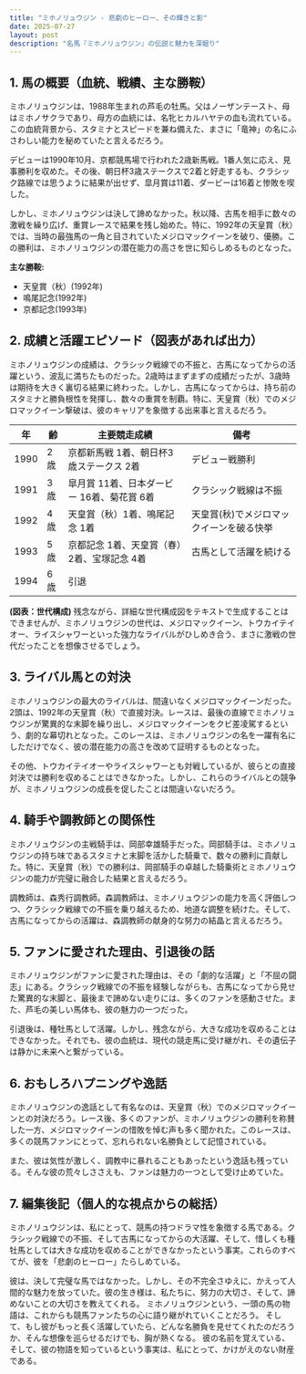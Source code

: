 ```yaml
---
title: "ミホノリュウジン - 悲劇のヒーロー、その輝きと影"
date: 2025-07-27
layout: post
description: "名馬『ミホノリュウジン』の伝説と魅力を深堀り"
---
```


## 1. 馬の概要（血統、戦績、主な勝鞍）

ミホノリュウジンは、1988年生まれの芦毛の牡馬。父はノーザンテースト、母はミホノサクラであり、母方の血統には、名牝ヒカルハヤテの血も流れている。この血統背景から、スタミナとスピードを兼ね備えた、まさに「竜神」の名にふさわしい能力を秘めていたと言えるだろう。

デビューは1990年10月、京都競馬場で行われた2歳新馬戦。1番人気に応え、見事勝利を収めた。その後、朝日杯3歳ステークスで2着と好走するも、クラシック路線では思うように結果が出せず、皐月賞は11着、ダービーは16着と惨敗を喫した。

しかし、ミホノリュウジンは決して諦めなかった。秋以降、古馬を相手に数々の激戦を繰り広げ、重賞レースで結果を残し始めた。特に、1992年の天皇賞（秋）では、当時の最強馬の一角と目されていたメジロマックイーンを破り、優勝。この勝利は、ミホノリュウジンの潜在能力の高さを世に知らしめるものとなった。

**主な勝鞍:**

* 天皇賞（秋）(1992年)
* 鳴尾記念(1992年)
* 京都記念(1993年)


## 2. 成績と活躍エピソード（図表があれば出力）

ミホノリュウジンの成績は、クラシック戦線での不振と、古馬になってからの活躍という、波乱に満ちたものだった。2歳時はまずまずの成績だったが、3歳時は期待を大きく裏切る結果に終わった。しかし、古馬になってからは、持ち前のスタミナと勝負根性を発揮し、数々の重賞を制覇。特に、天皇賞（秋）でのメジロマックイーン撃破は、彼のキャリアを象徴する出来事と言えるだろう。


| 年 | 齢 | 主要競走成績 | 備考 |
|---|---|---|---|
| 1990 | 2歳 | 京都新馬戦 1着、朝日杯3歳ステークス 2着 | デビュー戦勝利 |
| 1991 | 3歳 | 皐月賞 11着、日本ダービー 16着、菊花賞 6着 | クラシック戦線は不振 |
| 1992 | 4歳 | 天皇賞（秋）1着、鳴尾記念 1着 | 天皇賞(秋)でメジロマックイーンを破る快挙 |
| 1993 | 5歳 | 京都記念 1着、天皇賞（春）2着、宝塚記念 4着 | 古馬として活躍を続ける |
| 1994 | 6歳 |  引退 |  |


**(図表：世代構成)**  残念ながら、詳細な世代構成図をテキストで生成することはできませんが、ミホノリュウジンの世代は、メジロマックイーン、トウカイテイオー、ライスシャワーといった強力なライバルがひしめき合う、まさに激戦の世代だったことを想像させるでしょう。


## 3. ライバル馬との対決

ミホノリュウジンの最大のライバルは、間違いなくメジロマックイーンだった。2頭は、1992年の天皇賞（秋）で直接対決。レースは、最後の直線でミホノリュウジンが驚異的な末脚を繰り出し、メジロマックイーンをクビ差凌駕するという、劇的な幕切れとなった。このレースは、ミホノリュウジンの名を一躍有名にしただけでなく、彼の潜在能力の高さを改めて証明するものとなった。

その他、トウカイテイオーやライスシャワーとも対戦しているが、彼らとの直接対決では勝利を収めることはできなかった。しかし、これらのライバルとの競争が、ミホノリュウジンの成長を促したことは間違いないだろう。  


## 4. 騎手や調教師との関係性

ミホノリュウジンの主戦騎手は、岡部幸雄騎手だった。岡部騎手は、ミホノリュウジンの持ち味であるスタミナと末脚を活かした騎乗で、数々の勝利に貢献した。特に、天皇賞（秋）での勝利は、岡部騎手の卓越した騎乗術とミホノリュウジンの能力が完璧に融合した結果と言えるだろう。

調教師は、森秀行調教師。森調教師は、ミホノリュウジンの能力を高く評価しつつ、クラシック戦線での不振を乗り越えるため、地道な調整を続けた。そして、古馬になってからの活躍は、森調教師の献身的な努力の結晶と言えるだろう。  


## 5. ファンに愛された理由、引退後の話

ミホノリュウジンがファンに愛された理由は、その「劇的な活躍」と「不屈の闘志」にある。クラシック戦線での不振を経験しながらも、古馬になってから見せた驚異的な末脚と、最後まで諦めない走りには、多くのファンを感動させた。また、芦毛の美しい馬体も、彼の魅力の一つだった。

引退後は、種牡馬として活躍。しかし、残念ながら、大きな成功を収めることはできなかった。それでも、彼の血統は、現代の競走馬に受け継がれ、その遺伝子は静かに未来へと繋がっている。


## 6. おもしろハプニングや逸話

ミホノリュウジンの逸話として有名なのは、天皇賞（秋）でのメジロマックイーンとの対決だろう。レース後、多くのファンが、ミホノリュウジンの勝利を称賛した一方、メジロマックイーンの惜敗を悼む声も多く聞かれた。このレースは、多くの競馬ファンにとって、忘れられない名勝負として記憶されている。

また、彼は気性が激しく、調教中に暴れることもあったという逸話も残っている。そんな彼の荒々しささえも、ファンは魅力の一つとして受け止めていた。


## 7. 編集後記（個人的な視点からの総括）

ミホノリュウジンは、私にとって、競馬の持つドラマ性を象徴する馬である。クラシック戦線での不振、そして古馬になってからの大活躍、そして、惜しくも種牡馬としては大きな成功を収めることができなかったという事実。これらのすべてが、彼を「悲劇のヒーロー」たらしめている。

彼は、決して完璧な馬ではなかった。しかし、その不完全さゆえに、かえって人間的な魅力を放っていた。彼の生き様は、私たちに、努力の大切さ、そして、諦めないことの大切さを教えてくれる。  ミホノリュウジンという、一頭の馬の物語は、これからも競馬ファンたちの心に語り継がれていくことだろう。  そして、もし彼がもっと長く活躍していたら、どんな名勝負を見せてくれたのだろうか、そんな想像を巡らせるだけでも、胸が熱くなる。  彼の名前を覚えている、そして、彼の物語を知っているという事実は、私にとって、かけがえのない財産である。
